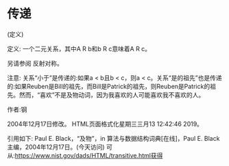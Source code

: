 # 传递


(定义)



定义:
一个二元关系，其中A R b和b R c意味着A R c。



另请参阅
反射对称。



注意:
关系“小于”是传递的:如果a < b且b < c，则a < c。关系“是的祖先”也是传递的:如果Reuben是Bill的祖先，而Bill是Patrick的祖先，则Reuben是Patrick的祖先。然而，“喜欢”不是及物动词，因为我喜欢的人可能喜欢我不喜欢的人。


作者:钢







2004年12月17日修改。
HTML页面格式化星期三三月13 12:42:46 2019。



引用如下:
Paul E. Black，“及物”，in
算法与数据结构词典[在线]，Paul E. Black主编，2004年12月17日。(今天访问)
可从:https://www.nist.gov/dads/HTML/transitive.html获得